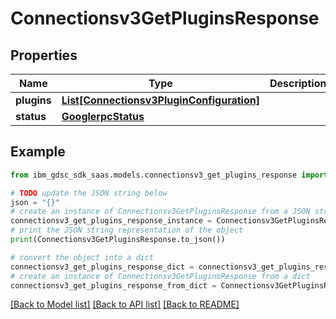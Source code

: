 # Connectionsv3GetPluginsResponse


## Properties

Name | Type | Description | Notes
------------ | ------------- | ------------- | -------------
**plugins** | [**List[Connectionsv3PluginConfiguration]**](Connectionsv3PluginConfiguration.md) |  | [optional] 
**status** | [**GooglerpcStatus**](GooglerpcStatus.md) |  | [optional] 

## Example

```python
from ibm_gdsc_sdk_saas.models.connectionsv3_get_plugins_response import Connectionsv3GetPluginsResponse

# TODO update the JSON string below
json = "{}"
# create an instance of Connectionsv3GetPluginsResponse from a JSON string
connectionsv3_get_plugins_response_instance = Connectionsv3GetPluginsResponse.from_json(json)
# print the JSON string representation of the object
print(Connectionsv3GetPluginsResponse.to_json())

# convert the object into a dict
connectionsv3_get_plugins_response_dict = connectionsv3_get_plugins_response_instance.to_dict()
# create an instance of Connectionsv3GetPluginsResponse from a dict
connectionsv3_get_plugins_response_from_dict = Connectionsv3GetPluginsResponse.from_dict(connectionsv3_get_plugins_response_dict)
```
[[Back to Model list]](../README.md#documentation-for-models) [[Back to API list]](../README.md#documentation-for-api-endpoints) [[Back to README]](../README.md)


